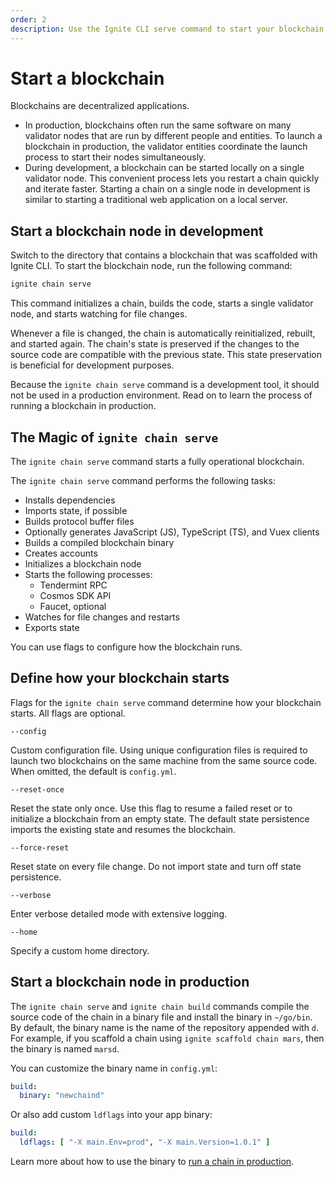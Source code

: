 ```yaml
---
order: 2
description: Use the Ignite CLI serve command to start your blockchain.
---
```


# Start a blockchain

Blockchains are decentralized applications.

- In production, blockchains often run the same software on many validator nodes that are run by different people and entities. To launch a blockchain in production, the validator entities coordinate the launch process to start their nodes simultaneously.
- During development, a blockchain can be started locally on a single validator node. This convenient process lets you restart a chain quickly and iterate faster. Starting a chain on a single node in development is similar to starting a traditional web application on a local server.

## Start a blockchain node in development

Switch to the directory that contains a blockchain that was scaffolded with Ignite CLI. To start the blockchain node, run the following command:

```bash
ignite chain serve
```

This command initializes a chain, builds the code, starts a single validator node, and starts watching for file changes.

Whenever a file is changed, the chain is automatically reinitialized, rebuilt, and started again. The chain's state is preserved if the changes to the source code are compatible with the previous state. This state preservation is beneficial for development purposes.

Because the `ignite chain serve` command is a development tool, it should not be used in a production environment. Read on to learn the process of running a blockchain in production.

## The Magic of `ignite chain serve`

The `ignite chain serve` command starts a fully operational blockchain.

The `ignite chain serve` command performs the following tasks:

- Installs dependencies
- Imports state, if possible
- Builds protocol buffer files
- Optionally generates JavaScript (JS), TypeScript (TS), and Vuex clients
- Builds a compiled blockchain binary
- Creates accounts
- Initializes a blockchain node
- Starts the following processes:
  - Tendermint RPC
  - Cosmos SDK API
  - Faucet, optional
- Watches for file changes and restarts
- Exports state

You can use flags to configure how the blockchain runs.

## Define how your blockchain starts

Flags for the `ignite chain serve` command determine how your blockchain starts. All flags are optional.

`--config`

Custom configuration file. Using unique configuration files is required to launch two blockchains on the same machine from the same source code. When omitted, the default is `config.yml`.

`--reset-once`

Reset the state only once. Use this flag to resume a failed reset or to initialize a blockchain from an empty state. The default state persistence imports the existing state and resumes the blockchain.

`--force-reset`

Reset state on every file change. Do not import state and turn off state persistence.

`--verbose`

Enter verbose detailed mode with extensive logging.

`--home`

Specify a custom home directory. 

## Start a blockchain node in production

The `ignite chain serve` and `ignite chain build` commands compile the source code of the chain in a binary file and install the binary in `~/go/bin`. By default, the binary name is the name of the repository appended with `d`. For example, if you scaffold a chain using `ignite scaffold chain mars`, then the binary is named `marsd`.

You can customize the binary name in `config.yml`:

```yaml
build:
  binary: "newchaind"
```

Or also add custom `ldflags` into your app binary:

```yaml
build:
  ldflags: [ "-X main.Env=prod", "-X main.Version=1.0.1" ]
```

Learn more about how to use the binary to [run a chain in production](https://docs.cosmos.network/master/run-node/run-node.html).
